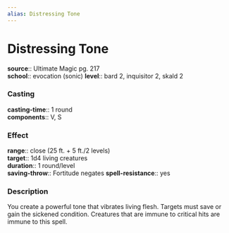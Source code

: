 ```yaml
---
alias: Distressing Tone
---
```


# Distressing Tone 

**source**:: Ultimate Magic pg. 217  
**school**:: evocation (sonic)
**level**:: bard 2, inquisitor 2, skald 2

### Casting 

**casting-time**:: 1 round  
**components**:: V, S

### Effect 

**range**:: close (25 ft. + 5 ft./2 levels)  
**target**:: 1d4 living creatures  
**duration**:: 1 round/level  
**saving-throw**:: Fortitude negates
**spell-resistance**:: yes

### Description 

You create a powerful tone that vibrates living flesh. Targets must save or gain the sickened condition. Creatures that are immune to critical hits are immune to this spell.
